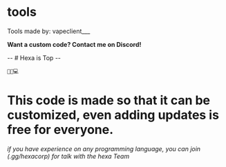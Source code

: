 # tools
Tools made by: vapeclient___


**Want a custom code? Contact me on Discord!**

   -- # Hexa is Top -- 

    🐱‍👤💻

# This code is made so that it can be customized, even adding updates is free for everyone.

*if you have experience on any programming language, you can join (.gg/hexacorp) for talk with the hexa Team*
